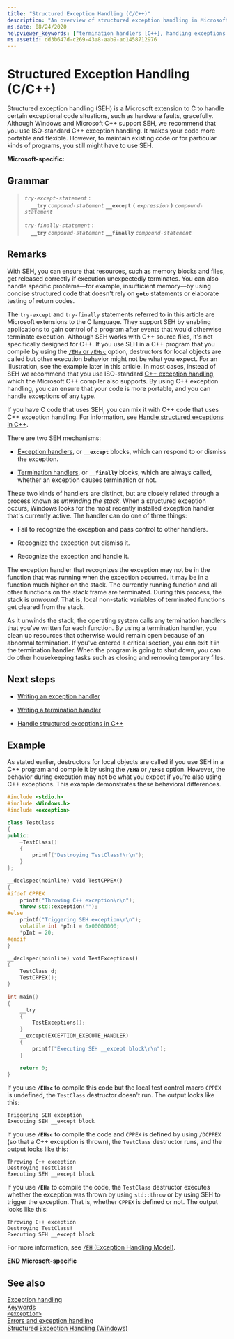```yaml
---
title: "Structured Exception Handling (C/C++)"
description: "An overview of structured exception handling in Microsoft C/C++."
ms.date: 08/24/2020
helpviewer_keywords: ["termination handlers [C++], handling exceptions in C++", "structured exception handling [C++]", "try-catch keyword [C++], exception handlers", "C++ exception handling, termination handlers", "try-catch keyword [C++], termination handlers", "C++ exception handling, exception handlers"]
ms.assetid: dd3b647d-c269-43a8-aab9-ad1458712976
---
```

# Structured Exception Handling (C/C++)

Structured exception handling (SEH) is a Microsoft extension to C to handle certain exceptional code situations, such as hardware faults, gracefully. Although Windows and Microsoft C++ support SEH, we recommend that you use ISO-standard C++ exception handling. It makes your code more portable and flexible. However, to maintain existing code or for particular kinds of programs, you still might have to use SEH.

**Microsoft-specific:**

## Grammar

> *`try-except-statement`* :<br/>
> &emsp;**`__try`** *`compound-statement`* **`__except`** **`(`** *`expression`* **`)`** *`compound-statement`*
>
> *`try-finally-statement`* :<br/>
> &emsp;**`__try`** *`compound-statement`* **`__finally`** *`compound-statement`*

## Remarks

With SEH, you can ensure that resources, such as memory blocks and files, get released correctly if execution unexpectedly terminates. You can also handle specific problems—for example, insufficient memory—by using concise structured code that doesn't rely on **`goto`** statements or elaborate testing of return codes.

The `try-except` and `try-finally` statements referred to in this article are Microsoft extensions to the C language. They support SEH by enabling applications to gain control of a program after events that would otherwise terminate execution. Although SEH works with C++ source files, it's not specifically designed for C++. If you use SEH in a C++ program that you compile by using the [`/EHa` or `/EHsc`](../build/reference/eh-exception-handling-model.md) option, destructors for local objects are called but other execution behavior might not be what you expect. For an illustration, see the example later in this article. In most cases, instead of SEH we recommend that you use ISO-standard [C++ exception handling](../cpp/try-throw-and-catch-statements-cpp.md), which the Microsoft C++ compiler also supports. By using C++ exception handling, you can ensure that your code is more portable, and you can handle exceptions of any type.

If you have C code that uses SEH, you can mix it with C++ code that uses C++ exception handling. For information, see [Handle structured exceptions in C++](../cpp/exception-handling-differences.md).

There are two SEH mechanisms:

- [Exception handlers](../cpp/writing-an-exception-handler.md), or **`__except`** blocks, which can respond to or dismiss the exception.

- [Termination handlers](../cpp/writing-a-termination-handler.md), or **`__finally`** blocks, which are always called, whether an exception causes termination or not.

These two kinds of handlers are distinct, but are closely related through a process known as *unwinding the stack*. When a structured exception occurs, Windows looks for the most recently installed exception handler that's currently active. The handler can do one of three things:

- Fail to recognize the exception and pass control to other handlers.

- Recognize the exception but dismiss it.

- Recognize the exception and handle it.

The exception handler that recognizes the exception may not be in the function that was running when the exception occurred. It may be in a function much higher on the stack. The currently running function and all other functions on the stack frame are terminated. During this process, the stack is *unwound*. That is, local non-static variables of terminated functions get cleared from the stack.

As it unwinds the stack, the operating system calls any termination handlers that you've written for each function. By using a termination handler, you clean up resources that otherwise would remain open because of an abnormal termination. If you've entered a critical section, you can exit it in the termination handler. When the program is going to shut down, you can do other housekeeping tasks such as closing and removing temporary files.

## Next steps

- [Writing an exception handler](../cpp/writing-an-exception-handler.md)

- [Writing a termination handler](../cpp/writing-a-termination-handler.md)

- [Handle structured exceptions in C++](../cpp/exception-handling-differences.md)

## Example

As stated earlier, destructors for local objects are called if you use SEH in a C++ program and compile it by using the **`/EHa`** or **`/EHsc`** option. However, the behavior during execution may not be what you expect if you're also using C++ exceptions. This example demonstrates these behavioral differences.

```cpp
#include <stdio.h>
#include <Windows.h>
#include <exception>

class TestClass
{
public:
    ~TestClass()
    {
        printf("Destroying TestClass!\r\n");
    }
};

__declspec(noinline) void TestCPPEX()
{
#ifdef CPPEX
    printf("Throwing C++ exception\r\n");
    throw std::exception("");
#else
    printf("Triggering SEH exception\r\n");
    volatile int *pInt = 0x00000000;
    *pInt = 20;
#endif
}

__declspec(noinline) void TestExceptions()
{
    TestClass d;
    TestCPPEX();
}

int main()
{
    __try
    {
        TestExceptions();
    }
    __except(EXCEPTION_EXECUTE_HANDLER)
    {
        printf("Executing SEH __except block\r\n");
    }

    return 0;
}
```

If you use **`/EHsc`** to compile this code but the local test control macro `CPPEX` is undefined, the `TestClass` destructor doesn't run. The output looks like this:

```Output
Triggering SEH exception
Executing SEH __except block
```

If you use **`/EHsc`** to compile the code and `CPPEX` is defined by using `/DCPPEX` (so that a C++ exception is thrown), the `TestClass` destructor runs, and the output looks like this:

```Output
Throwing C++ exception
Destroying TestClass!
Executing SEH __except block
```

If you use **`/EHa`** to compile the code, the `TestClass` destructor executes whether the exception was thrown by using `std::throw` or by using SEH to trigger the exception. That is, whether `CPPEX` is defined or not. The output looks like this:

```Output
Throwing C++ exception
Destroying TestClass!
Executing SEH __except block
```

For more information, see [`/EH` (Exception Handling Model)](../build/reference/eh-exception-handling-model.md).

**END Microsoft-specific**

## See also

[Exception handling](../cpp/exception-handling-in-visual-cpp.md)<br/>
[Keywords](../cpp/keywords-cpp.md)<br/>
[`<exception>`](../standard-library/exception.md)<br/>
[Errors and exception handling](../cpp/errors-and-exception-handling-modern-cpp.md)<br/>
[Structured Exception Handling (Windows)](/windows/win32/debug/structured-exception-handling)

